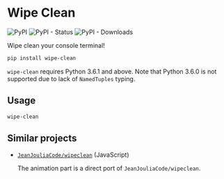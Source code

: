 # Wipe Clean

![PyPI](https://img.shields.io/pypi/v/wipe-clean?logo=pypi)
![PyPI - Status](https://img.shields.io/pypi/status/wipe-clean?logo=pypi)
![PyPI - Downloads](https://img.shields.io/pypi/dm/wipe-clean?logo=pypi)


Wipe clean your console terminal! 

```bash
pip install wipe-clean
```

`wipe-clean` requires Python 3.6.1 and above. Note that Python 3.6.0 is
 not supported due to lack of `NamedTuples` typing.


## Usage

```bash
wipe-clean
```


## Similar projects

- [`JeanJouliaCode/wipeclean`](https://github.com/JeanJouliaCode/wipeClean) (JavaScript)

  The animation part is a direct port of `JeanJouliaCode/wipeclean`.

